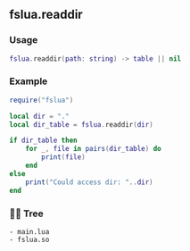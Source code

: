 ## fslua.readdir
### Usage
```lua
fslua.readdir(path: string) -> table || nil
```
### Example
```lua
require("fslua")

local dir = "."
local dir_table = fslua.readdir(dir)

if dir_table then
    for _, file in pairs(dir_table) do
        print(file)
    end
else
    print("Could access dir: "..dir)
end
```
### 🌲🌳 Tree
```
- main.lua
- fslua.so
```
